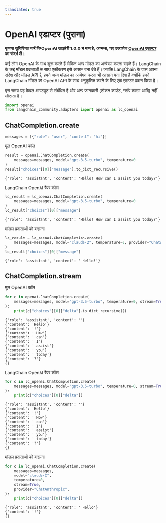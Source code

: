 ```yaml
---
translated: true
---
```


# OpenAI एडाप्टर (पुराना)

**कृपया सुनिश्चित करें कि OpenAI लाइब्रेरी 1.0.0 से कम है; अन्यथा, नए दस्तावेज़ [OpenAI एडाप्टर](/docs/integrations/adapters/openai/) का संदर्भ लें।**

कई लोग OpenAI के साथ शुरू करते हैं लेकिन अन्य मॉडल का अन्वेषण करना चाहते हैं। LangChain के कई मॉडल प्रदाताओं के साथ एकीकरण इसे आसान बना देते हैं। जबकि LangChain के पास अपना संदेश और मॉडल API है, हमने अन्य मॉडल का अन्वेषण करना भी आसान बना दिया है क्योंकि हमने LangChain मॉडल को OpenAI API के साथ अनुकूलित करने के लिए एक एडाप्टर प्रदान किया है।

इस समय यह केवल आउटपुट से संबंधित है और अन्य जानकारी (टोकन काउंट, स्टॉप कारण आदि) नहीं लौटाता है।

```python
import openai
from langchain_community.adapters import openai as lc_openai
```

## ChatCompletion.create

```python
messages = [{"role": "user", "content": "hi"}]
```

मूल OpenAI कॉल

```python
result = openai.ChatCompletion.create(
    messages=messages, model="gpt-3.5-turbo", temperature=0
)
result["choices"][0]["message"].to_dict_recursive()
```

```output
{'role': 'assistant', 'content': 'Hello! How can I assist you today?'}
```

LangChain OpenAI रैपर कॉल

```python
lc_result = lc_openai.ChatCompletion.create(
    messages=messages, model="gpt-3.5-turbo", temperature=0
)
lc_result["choices"][0]["message"]
```

```output
{'role': 'assistant', 'content': 'Hello! How can I assist you today?'}
```

मॉडल प्रदाताओं को बदलना

```python
lc_result = lc_openai.ChatCompletion.create(
    messages=messages, model="claude-2", temperature=0, provider="ChatAnthropic"
)
lc_result["choices"][0]["message"]
```

```output
{'role': 'assistant', 'content': ' Hello!'}
```

## ChatCompletion.stream

मूल OpenAI कॉल

```python
for c in openai.ChatCompletion.create(
    messages=messages, model="gpt-3.5-turbo", temperature=0, stream=True
):
    print(c["choices"][0]["delta"].to_dict_recursive())
```

```output
{'role': 'assistant', 'content': ''}
{'content': 'Hello'}
{'content': '!'}
{'content': ' How'}
{'content': ' can'}
{'content': ' I'}
{'content': ' assist'}
{'content': ' you'}
{'content': ' today'}
{'content': '?'}
{}
```

LangChain OpenAI रैपर कॉल

```python
for c in lc_openai.ChatCompletion.create(
    messages=messages, model="gpt-3.5-turbo", temperature=0, stream=True
):
    print(c["choices"][0]["delta"])
```

```output
{'role': 'assistant', 'content': ''}
{'content': 'Hello'}
{'content': '!'}
{'content': ' How'}
{'content': ' can'}
{'content': ' I'}
{'content': ' assist'}
{'content': ' you'}
{'content': ' today'}
{'content': '?'}
{}
```

मॉडल प्रदाताओं को बदलना

```python
for c in lc_openai.ChatCompletion.create(
    messages=messages,
    model="claude-2",
    temperature=0,
    stream=True,
    provider="ChatAnthropic",
):
    print(c["choices"][0]["delta"])
```

```output
{'role': 'assistant', 'content': ' Hello'}
{'content': '!'}
{}
```
